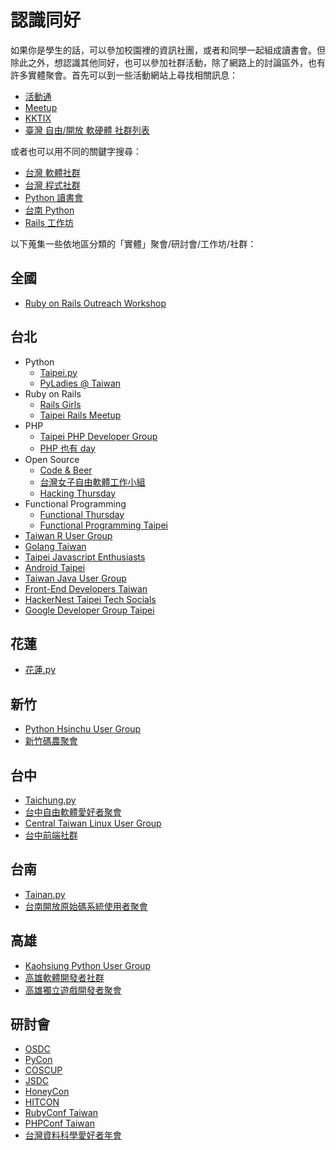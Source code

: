 # 認識同好

如果你是學生的話，可以參加校園裡的資訊社團，或者和同學一起組成讀書會。但除此之外，想認識其他同好，也可以參加社群活動，除了網路上的討論區外，也有許多實體聚會。首先可以到一些活動網站上尋找相關訊息：

*   [活動通](http://www.accupass.com)
*   [Meetup](http://www.meetup.com)
*   [KKTIX](https://kktix.com)
*   [臺灣 自由/開放 軟硬體 社群列表](http://www.mindmeister.com/303031964/open-source-community-map-in-taiwan)

或者也可以用不同的關鍵字搜尋：

*   [台灣 軟體社群](https://www.google.com/search?q=%E5%8F%B0%E7%81%A3+%E8%BB%9F%E9%AB%94%E7%A4%BE%E7%BE%A4)
*   [台灣 程式社群](https://www.google.com/search?q=%E5%8F%B0%E7%81%A3+%E7%A8%8B%E5%BC%8F%E7%A4%BE%E7%BE%A4)
*   [Python 讀書會](https://www.google.com/search?q=Python+%E8%AE%80%E6%9B%B8%E6%9C%83)
*   [台南 Python](https://www.google.com/search?q=%E5%8F%B0%E5%8D%97+Python)
*   [Rails 工作坊](https://www.google.com/search?q=Rails+%E5%B7%A5%E4%BD%9C%E5%9D%8A)


以下蒐集一些依地區分類的「實體」聚會/研討會/工作坊/社群：

## 全國

*   [Ruby on Rails Outreach Workshop](http://tw-rails.kktix.cc)

## 台北

*   Python
    *   [Taipei.py](http://www.meetup.com/Taipei-py)
    *   [PyLadies @ Taiwan](http://tw.pyladies.com)
*   Ruby on Rails
    *   [Rails Girls](http://railsgirls.com/taipei)
    *   [Taipei Rails Meetup](http://www.meetup.com/taipei-rails-meetup)
*   PHP
    *   [Taipei PHP Developer Group](http://www.meetup.com/Taipei-PHP-Developer-Group)
    *   [PHP 也有 day](http://phptheday.kktix.cc)
*   Open Source
    *   [Code & Beer](http://www.meetup.com/Code-Beer)
    *   [台灣女子自由軟體工作小組](http://wofoss.blogspot.tw)
    *   [Hacking Thursday](http://www.hackingthursday.org)
*   Functional Programming
    *   [Functional Thursday](http://funth.kktix.cc)
    *   [Functional Programming Taipei](http://www.meetup.com/Functional-Programming-Taipei)
*   [Taiwan R User Group](http://www.meetup.com/Taiwan-R)
*   [Golang Taiwan](http://golang.tw)
*   [Taipei Javascript Enthusiasts](http://www.meetup.com/javascript-enthusiasts)
*   [Android Taipei](https://www.facebook.com/groups/AndroidTaipei)
*   [Taiwan Java User Group](http://twjug.kktix.cc)
*   [Front-End Developers Taiwan](http://f2e.kktix.cc)
*   [HackerNest Taipei Tech Socials](http://www.meetup.com/HackerNestTPE)
*   [Google Developer Group Taipei](http://www.taipei-gtug.org)

## 花蓮

*   [花蓮.py](http://hualien.python.org.tw)

## 新竹

*   [Python Hsinchu User Group](http://www.meetup.com/pythonhug)
*   [新竹碼農聚會](https://www.facebook.com/groups/hsinchu.coders)

## 台中

*   [Taichung.py](http://www.meetup.com/Taichung-Python-Meetup)
*   [台中自由軟體愛好者聚會](https://plus.google.com/u/0/communities/103994353345517742722)
*   [Central Taiwan Linux User Group](https://www.facebook.com/groups/ctlug.tw)
*   [台中前端社群](http://taichung-frontend.kktix.cc)

## 台南

*   [Tainan.py](http://www.meetup.com/Tainan-py-Python-Tainan-User-Group)
*   [台南開放原始碼系統使用者聚會](https://www.facebook.com/groups/mosut)

## 高雄

*   [Kaohsiung Python User Group](https://www.facebook.com/groups/kaohsiungpy)
*   [高雄軟體開發者社群](http://ksdg.kktix.cc)
*   [高雄獨立遊戲開發者聚會](https://www.facebook.com/groups/kimugroup)

## 研討會

*   [OSDC](http://osdc.tw)
*   [PyCon](https://tw.pycon.org)
*   [COSCUP](http://coscup.org)
*   [JSDC](http://jsdc.tw)
*   [HoneyCon](event.honeynet.org.tw)
*   [HITCON](http://hitcon.org)
*   [RubyConf Taiwan](http://rubyconf.tw)
*   [PHPConf Taiwan](http://phpconf.tw)
*   [台灣資料科學愛好者年會](http://twconf.data-sci.org)
